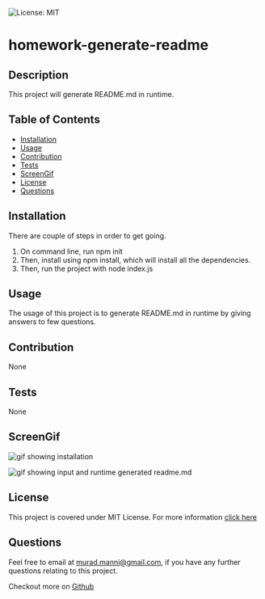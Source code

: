
![License: MIT](https://img.shields.io/badge/LICENSE-MIT%20License-green)
# homework-generate-readme

## Description
This project will generate README.md in runtime.
    
## Table of Contents
- [Installation](#installation)
- [Usage](#usage)
- [Contribution](#contribution)
- [Tests](#tests)
- [ScreenGif](#screengif)
- [License](#license)
- [Questions](#questions)

## Installation  
There are couple of steps in order to get going.
1. On command line, run npm init
2. Then, install using npm install, which will install all the dependencies.
3. Then, run the project with node index.js
      
## Usage      
The usage of this project is to generate README.md in runtime by giving answers to few questions.
      
## Contribution
None

## Tests
None

## ScreenGif
![gif showing installation](assets/screen1.gif)

![gif showing input and runtime generated readme.md](assets/screen2.gif)
## License
This project is covered under MIT License. 
            For more information [click here](https://opensource.org/licenses/MIT)
      
## Questions
Feel free to email at murad.manni@gmail.com, if you have any further questions relating to this project.

Checkout more on [Github](https://github.com/muradmanni)
    
